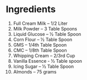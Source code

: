 # Ingredients 
1. Full Cream Milk – 1/2 Liter
2. Milk Powder – 3 Table Spoons
3. Liquid Glucose – 1⁄2 Table Spoon
4. Corn Flour – 1⁄2 Table Spoon
5. GMS – 1/4th Table Spoon
6. CMC – 1/8th Table Spoon
7. Whipping Cream – 2/3rd Cup
8. Vanilla Essence - 1⁄2 Table spoon
9. Icing Sugar – 1⁄2 Table Spoon
10. Almonds – 75 grams